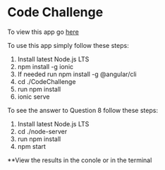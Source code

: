 # Code Challenge

To view this app go [here](https://codechallenge-29ae4.firebaseapp.com/home)

To use this app simply follow these steps:

1. Install latest Node.js LTS
2. npm install -g ionic
3. If needed run npm install -g @angular/cli
4. cd ./CodeChallenge
5. run npm install
6. ionic serve

To see the answer to Question 8 follow these steps:

1. Install latest Node.js LTS
2. cd ./node-server
3. run npm install
4. npm start

**View the results in the conole or in the terminal
